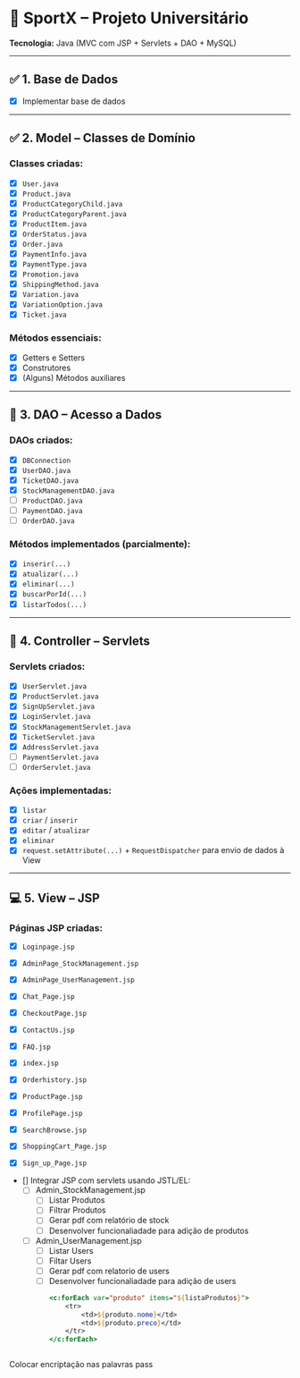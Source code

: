 # 🏪 SportX – Projeto Universitário
**Tecnologia:** Java (MVC com JSP + Servlets + DAO + MySQL)

---

## ✅ 1. Base de Dados
- [x] Implementar base de dados

---

## ✅ 2. Model – Classes de Domínio
### Classes criadas:
- [x] `User.java`
- [x] `Product.java`
- [x] `ProductCategoryChild.java`
- [x] `ProductCategoryParent.java`
- [x] `ProductItem.java`
- [x] `OrderStatus.java`
- [x] `Order.java`
- [x] `PaymentInfo.java`
- [x] `PaymentType.java`
- [x] `Promotion.java`
- [x] `ShippingMethod.java`
- [x] `Variation.java`
- [x] `VariationOption.java`
- [x] `Ticket.java`

### Métodos essenciais:
- [x] Getters e Setters
- [x] Construtores
- [x] (Alguns) Métodos auxiliares

---

## 🔧 3. DAO – Acesso a Dados
### DAOs criados:
- [x] `DBConnection`
- [x] `UserDAO.java`
- [x] `TicketDAO.java`
- [x] `StockManagementDAO.java`
- [ ] `ProductDAO.java`
- [ ] `PaymentDAO.java`
- [ ] `OrderDAO.java`

### Métodos implementados (parcialmente):
- [x] `inserir(...)`
- [x] `atualizar(...)`
- [x] `eliminar(...)`
- [x] `buscarPorId(...)`
- [x] `listarTodos(...)`

---

## 🚦 4. Controller – Servlets
### Servlets criados:
- [x] `UserServlet.java`
- [x] `ProductServlet.java`
- [x] `SignUpServlet.java`
- [x] `LoginServlet.java`
- [x] `StockManagementServlet.java`
- [x] `TicketServlet.java`
- [x] `AddressServlet.java`
- [ ] `PaymentServlet.java`
- [ ] `OrderServlet.java`

### Ações implementadas:
- [x] `listar`
- [x] `criar` / `inserir`
- [x] `editar` / `atualizar`
- [x] `eliminar`
- [x] `request.setAttribute(...)` + `RequestDispatcher` para envio de dados à View

---

## 💻 5. View – JSP
### Páginas JSP criadas:
- [x] `Loginpage.jsp`
- [x] `AdminPage_StockManagement.jsp`
- [x] `AdminPage_UserManagement.jsp`
- [x] `Chat_Page.jsp`
- [x] `CheckoutPage.jsp`
- [x] `ContactUs.jsp`
- [x] `FAQ.jsp`
- [x] `index.jsp`
- [x] `Orderhistory.jsp`
- [x] `ProductPage.jsp`
- [x] `ProfilePage.jsp`
- [x] `SearchBrowse.jsp`
- [x] `ShoppingCart_Page.jsp`
- [x] `Sign_up_Page.jsp`


- [] Integrar JSP com servlets usando JSTL/EL:
  - [ ] Admin_StockManagement.jsp
    - [ ] Listar Produtos
    - [ ] Filtrar Produtos
    - [ ] Gerar pdf com relatório de stock
    - [ ] Desenvolver funcionaliadade para adição de produtos
  - [ ] Admin_UserManagement.jsp
    - [ ] Listar Users
    - [ ] Filtar Users
    - [ ] Gerar pdf com relatorio de users
    - [ ] Desenvolver funcionaliadade para adição de users
      ```jsp
      <c:forEach var="produto" items="${listaProdutos}">
          <tr>
              <td>${produto.nome}</td>
              <td>${produto.preco}</td>
          </tr>
      </c:forEach>



Colocar encriptação nas palavras pass